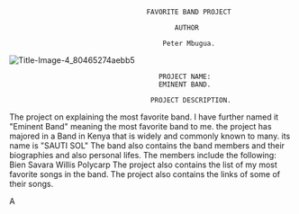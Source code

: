                                      FAVORITE BAND PROJECT

                                             AUTHOR

                                          Peter Mbugua.
![Title-Image-4_80465274aebb5](https://github.com/Petermbugu/Favorite-Band-Project-/assets/125895000/4cec4916-38a4-4787-b890-5dff31c0dc3b)


                                         PROJECT NAME:  
                                         EMINENT BAND.

                                       PROJECT DESCRIPTION.
The project on explaining the most favorite band. I have further named it "Eminent Band" meaning the most favorite band to me.
the project has majored in a Band in Kenya that is widely and commonly known to many.
its name is "SAUTI SOL"
The band also contains the band members and their biographies and also personal lifes.
The members include the following:
Bien
Savara
Willis
Polycarp
The project also contains the list of my most favorite songs in the band.
The project also contains the links of some of their songs.



A
